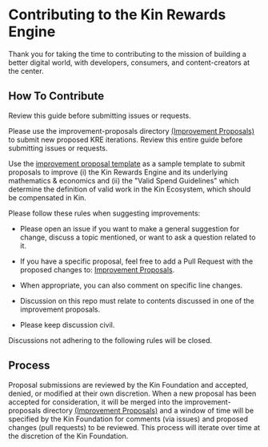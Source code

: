 # Contributing to the Kin Rewards Engine

Thank you for taking the time to contributing to the mission of building a better digital world, with developers, consumers, and content-creators at the center. 

## How To Contribute
Review this guide before submitting issues or requests.

Please use the improvement-proposals directory [(Improvement Proposals)](rewards-engine/improvement-proposals) to submit new proposed KRE iterations. Review this entire guide before submitting issues or requests.

Use the [improvement proposal template](rewards-engine/improvement-proposals/improvement-proposal-template.md) as a sample template to submit proposals to improve (i) the Kin Rewards Engine and its underlying mathematics & economics and (ii) the "Valid Spend Guidelines" which determine the definition of valid work in the Kin Ecosystem, which should be compensated in Kin.

Please follow these rules when suggesting improvements:

- Please open an issue if you want to make a general suggestion for change, discuss a topic mentioned,
or want to ask a question related to it.

- If you have a specific proposal, feel free to add a Pull Request with the
proposed changes to: [Improvement Proposals](rewards-engine/improvement-proposals).

- When appropriate, you can also comment on specific line changes. 

- Discussion on this repo must relate to contents discussed in one of the improvement proposals.

- Please keep discussion civil.

Discussions not adhering to the following rules will be closed.

## Process 
Proposal submissions are reviewed by the Kin Foundation and accepted, denied, or modified at their own discretion. When a new proposal has been accepted for consideration, it will be merged into the improvement-proposals directory [(Improvement Proposals)](rewards-engine/improvement-proposals) and a window of time will be specified by the Kin Foundation for comments (via issues) and proposed changes (pull requests) to be reviewed. This process will iterate over time at the discretion of the Kin Foundation. 

